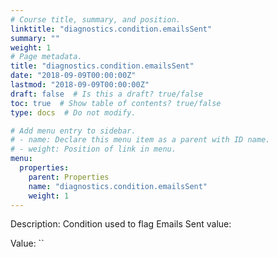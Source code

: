 ```yaml
---
# Course title, summary, and position.
linktitle: "diagnostics.condition.emailsSent"
summary: ""
weight: 1
# Page metadata.
title: "diagnostics.condition.emailsSent"
date: "2018-09-09T00:00:00Z"
lastmod: "2018-09-09T00:00:00Z"
draft: false  # Is this a draft? true/false
toc: true  # Show table of contents? true/false
type: docs  # Do not modify.

# Add menu entry to sidebar.
# - name: Declare this menu item as a parent with ID name.
# - weight: Position of link in menu.
menu:
  properties:
    parent: Properties
    name: "diagnostics.condition.emailsSent"
    weight: 1
---
```


Description: Condition used to flag Emails Sent value:


Value: ``